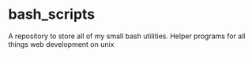 bash_scripts
============

A repository to store all of my small bash utilities. Helper programs for all things web development on unix

